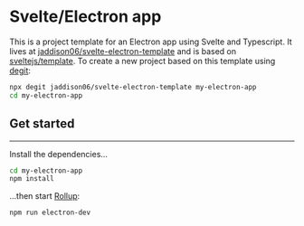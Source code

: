 # Svelte/Electron app

This is a project template for an Electron app using Svelte and Typescript. It lives at [jaddison06/svelte-electron-template](https://github.com/jaddison06/svelte-electron-template) and  is based on [sveltejs/template](https://github.com/sveltejs/template).
To create a new project based on this template using [degit](https://github.com/Rich-Harris/degit):
```bash
npx degit jaddison06/svelte-electron-template my-electron-app
cd my-electron-app
```
## Get started
---

Install the dependencies...

```bash
cd my-electron-app
npm install
```

...then start [Rollup](https://rollupjs.org):

```bash
npm run electron-dev
```